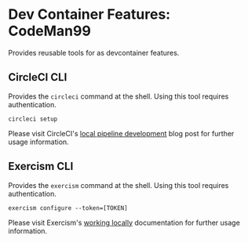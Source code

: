 # Dev Container Features: CodeMan99

Provides reusable tools for as devcontainer features.

## CircleCI CLI

Provides the `circleci` command at the shell. Using this tool requires authentication.

```shell
circleci setup
```

Please visit CircleCI's [local pipeline development](https://circleci.com/blog/local-pipeline-development/) blog post for further usage information.

## Exercism CLI

Provides the `exercism` command at the shell. Using this tool requires authentication.

```shell
exercism configure --token=[TOKEN]
```

Please visit Exercism's [working locally](https://exercism.org/docs/using/solving-exercises/working-locally) documentation for further usage information.
